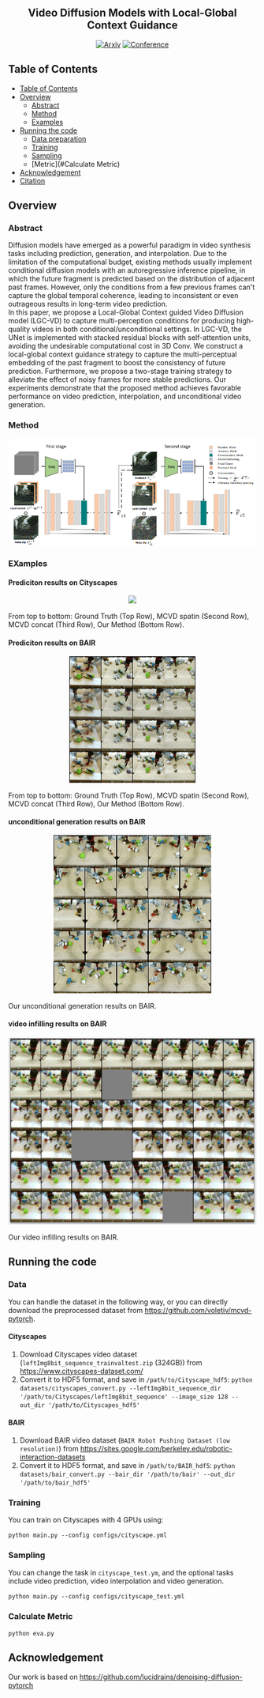 <div align="center">    

## Video Diffusion Models with Local-Global Context Guidance

[![Arxiv](http://img.shields.io/badge/Arxiv-2302.10663-B31B1B.svg)](https://arxiv.org/abs/2302.10663)
[![Conference](http://img.shields.io/badge/CVPR-2023-4b44ce.svg)](https://arxiv.org/abs/2302.10663)
</div>


## Table of Contents

- [Table of Contents](#table-of-contents)
- [Overview](#overview)
  * [Abstract](#abstract)
  * [Method](#method)
  * [Examples](#examples)
- [Running the code](#running-the-code)
  * [Data preparation](#Data)
  * [Training](#Training)
  * [Sampling](#sampling)
  * [Metric](#Calculate Metric)
- [Acknowledgement](#acknowledgement)
- [Citation](#citation)


## Overview

### Abstract
Diffusion models have emerged as a powerful paradigm in video synthesis tasks including prediction, generation, and interpolation. Due to the limitation of the computational budget, existing methods usually implement conditional diffusion models with an autoregressive inference pipeline, in which the future fragment is predicted based on the distribution of adjacent past frames. However, only the conditions from a few previous frames can't capture the global temporal coherence, leading to inconsistent or even outrageous results in long-term video prediction.  
In this paper, we propose a Local-Global Context guided Video Diffusion model (LGC-VD) to capture multi-perception conditions for producing high-quality videos in both conditional/unconditional settings. In LGC-VD, the UNet is implemented with stacked residual blocks with self-attention units, avoiding the undesirable computational cost in 3D Conv. We construct a local-global context guidance strategy to capture the multi-perceptual embedding of the past fragment to boost the consistency of future prediction. Furthermore, we propose a two-stage training strategy to alleviate the effect of noisy frames for more stable predictions. Our experiments demonstrate that the proposed method achieves favorable performance on video prediction, interpolation, and unconditional video generation. 
### Method
<div align=center><img src="assets/diagram.png"></div>

### EXamples
#### Prediciton results on Cityscapes
<div align=center><img src="assets/city_prediction.gif"></div>

From top to bottom: Ground Truth (Top Row), MCVD spatin (Second Row), MCVD concat (Third Row), Our Method (Bottom Row).
#### Prediciton results on BAIR
<div align=center><img src="assets/bair_prediction.gif"></div>

From top to bottom: Ground Truth (Top Row), MCVD spatin (Second Row), MCVD concat (Third Row), Our Method (Bottom Row).
#### unconditional generation results on BAIR
<div align=center><img src="assets/bair_generation.gif"></div>

Our unconditional generation results on BAIR.
#### video infilling results on BAIR
<div align=center><img src="assets/bair_infilling.png"></div>

Our video infilling results on BAIR.

## Running the code
### Data 
You can handle the dataset in the following way, or you can directly download the preprocessed dataset from https://github.com/voletiv/mcvd-pytorch.
#### Cityscapes
1. Download Cityscapes video dataset (`leftImg8bit_sequence_trainvaltest.zip` (324GB)) from  https://www.cityscapes-dataset.com/
2. Convert it to HDF5 format, and save in `/path/to/Cityscape_hdf5`:
`python datasets/cityscapes_convert.py --leftImg8bit_sequence_dir '/path/to/Cityscapes/leftImg8bit_sequence' --image_size 128 --out_dir '/path/to/Cityscapes_hdf5'`

#### BAIR
1. Download BAIR video dataset (`BAIR Robot Pushing Dataset (low resolution)`) from  https://sites.google.com/berkeley.edu/robotic-interaction-datasets
2. Convert it to HDF5 format, and save in `/path/to/BAIR_hdf5`:
`python datasets/bair_convert.py --bair_dir '/path/to/bair' --out_dir '/path/to/bair_hdf5'`

### Training
You can train on Cityscapes with 4 GPUs using:
```
python main.py --config configs/cityscape.yml
```
### Sampling
You can change the task in `cityscape_test.ym`, and the optional tasks include video prediction, video interpolation and video generation.
```
python main.py --config configs/cityscape_test.yml
```

### Calculate Metric
```
python eva.py 
```
## Acknowledgement
Our work is based on https://github.com/lucidrains/denoising-diffusion-pytorch


